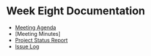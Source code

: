 
# Week Eight Documentation
- [Meeting Agenda](Meeting-Agenda-Week-8.pdf)
- [Meeting Minutes]
- [Project Status Report](Project_Status_Report_week8.pdf)
- [Issue Log](Issue_Log_week8.pdf)
